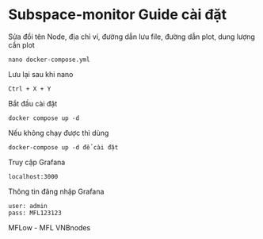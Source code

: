# Subspace-monitor Guide cài đặt

Sửa đổi tên Node, địa chỉ ví, đường dẫn lưu file, đường dẫn plot, dung lượng cần plot
```
nano docker-compose.yml 
```
Lưu lại sau khi nano
```
Ctrl + X + Y 
```
Bắt đầu cài đặt
```
docker compose up -d
```
Nếu không chạy được thì dùng 
```
docker-compose up -d để cài đặt
```

Truy cập Grafana
```
localhost:3000
```

Thông tin đăng nhập Grafana
```
user: admin
pass: MFL123123
```

MFLow - MFL VNBnodes
